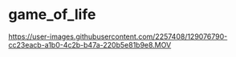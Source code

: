 

# game_of_life

https://user-images.githubusercontent.com/2257408/129076790-cc23eacb-a1b0-4c2b-b47a-220b5e81b9e8.MOV
